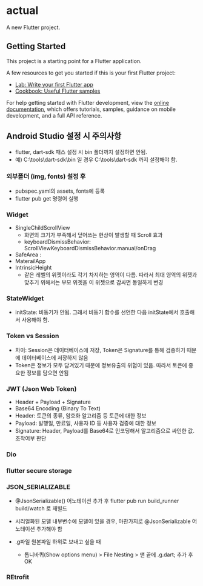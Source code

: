 # actual

A new Flutter project.

## Getting Started

This project is a starting point for a Flutter application.

A few resources to get you started if this is your first Flutter project:

- [Lab: Write your first Flutter app](https://docs.flutter.dev/get-started/codelab)
- [Cookbook: Useful Flutter samples](https://docs.flutter.dev/cookbook)

For help getting started with Flutter development, view the
[online documentation](https://docs.flutter.dev/), which offers tutorials,
samples, guidance on mobile development, and a full API reference.


## Android Studio 설정 시 주의사항
* flutter, dart-sdk 패스 설정 시 bin 폴더까지 설정하면 안됨.
* 예) C:\tools\dart-sdk\bin 일 경우 C:\tools\dart-sdk 까지 설정해야 함.

### 외부폴더 (img, fonts) 설정 후
* pubspec.yaml의 assets, fonts에 등록
* flutter pub get 명령어 실행

### Widget
* SingleChildScrollView
    * 화면의 크기가 부족해서 덮어쓰는 현상이 발생할 때 Scroll 효과
    * keyboardDismissBehavior: ScrollViewKeyboardDismissBehavior.manual/onDrag
* SafeArea
    : 
* MaterailApp
* IntrinsicHeight
    * 같은 레벨의 위젯이라도 각기 차지하는 영역이 다름. 따라서 최대 영역의 위젯과 맞추기 위해서는 부모 위젯을 이 위젯으로 감싸면 동일하게 변경

### StateWidget
* initState: 비동기가 안됨. 그래서 비동기 함수를 선언한 다음 initState에서 호출해서 사용해야 함.

### Token vs Session
* 차이: Session은 데이터베이스에 저장, Token은 Signature를 통해 검증하기 때문에 데이터베이스에 저장하지 않음
* Token은 정보가 모두 담겨있기 때문에 정보유출의 위험이 있음. 따라서 토큰에 중요한 정보를 담으면 안됨

### JWT (Json Web Token)
* Header + Payload + Signature
* Base64 Encoding (Binary To Text)
* Header: 토큰의 종류, 암호화 알고리즘 등 토큰에 대한 정보
* Payload: 발행일, 만료일, 사용자 ID 등 사용자 검증에 대한 정보
* Signature: Header, Payload를 Base64로 인코딩해서 알고리즘으로 싸인한 값. 조작여부 판단


### Dio

### flutter secure storage

### JSON_SERIALIZABLE
* @JsonSerializable() 어노테이션 추가 후 flutter pub run build_runner build/watch 로 재빌드
* 시리얼화된 모델 내부변수에 모델이 있을 경우, 마찬가지로 @JsonSerializable 어노테이션 추가해야 함

* .g파일 원본파일 하위로 보내고 싶을 때 
  * 톱니바퀴(Show options menu) > File Nesting > 맨 끝에 .g.dart; 추가 후 OK

### REtrofit
